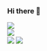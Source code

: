 ### Hi there 👋

<!--
**Rohit-bisht-rise/Rohit-bisht-rise** is a ✨ _special_ ✨ repository because its `README.md` (this file) appears on your GitHub profile.

Here are some ideas to get you started:

- 🔭 I’m currently working on ...
- 🌱 I’m currently learning ...
- 👯 I’m looking to collaborate on ...
- 🤔 I’m looking for help with ...
- 💬 Ask me about ...
- 📫 How to reach me: ...
- 😄 Pronouns: ...
- ⚡ Fun fact: ...
-->
<a href="https://github.com/Rohit-bisht-rise">
  <img align="center" src="https://github-readme-stats.vercel.app/api?username=Rohit-bisht-rise&show_icons=true&theme=gruvbox"/>
</a>
<br>
<a href="https://github.com/Rohit-bisht-rise/Hospital_Appointment_App">
  <img align="center" src="https://github-readme-stats.vercel.app/api/pin/?username=Rohit-bisht-rise&repo=Hospital_Appointment_App&theme=tokyonight" />
</a>
<br>
<a>
  <img align="center" src="https://github-readme-stats.vercel.app/api/top-langs/?username=Rohit-bisht-rise&theme=dracula" />
</a>
<a>
  <img align="center" src="https://github-readme-stats.vercel.app/api/wakatime?username="/>
</a>
              
